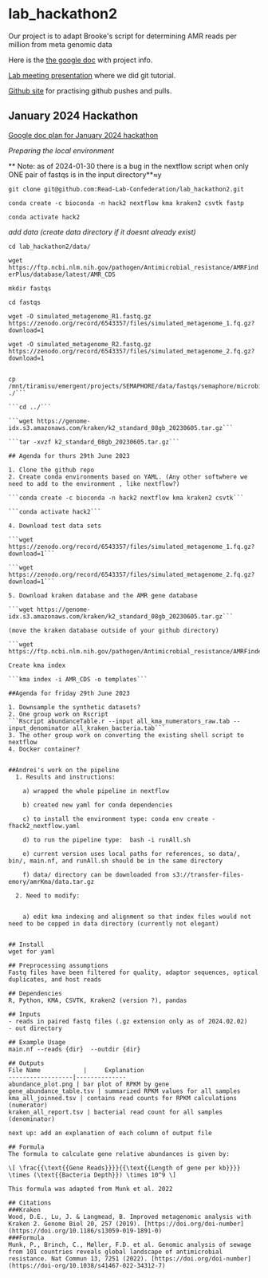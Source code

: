 # lab_hackathon2
Our project is to adapt Brooke's script for determining AMR reads per million from meta genomic data

Here is the [the google doc](https://docs.google.com/document/d/1a1NjFz8dDE0VPHwXtsbpe8BlrzB2dXce/edit) with project info.

[Lab meeting presentation](https://docs.google.com/presentation/d/1DkSnNEFyrNsgcvd66kASLn81-8fmhp7KXd5w81L1w_0/edit#slide=id.g17b97a35150_1_0) where we did git tutorial.

[Github site](https://github.com/Read-Lab-Confederation/github-collab-practice) for practising github pushes and pulls.

## January 2024 Hackathon

[Google doc plan for January 2024  hackathon](https://docs.google.com/document/d/1OyDfM0oLvEBRIZ621sURiwpNwNmG9VaofCg61Evyp30/edit#heading=h.hnokuvb05vwf)

*Preparing the local environment*

** Note: as of 2024-01-30 there is a bug in the nextflow script when only ONE pair of fastqs is in the input directory**≈y

```git clone git@github.com:Read-Lab-Confederation/lab_hackathon2.git```

```conda create -c bioconda -n hack2 nextflow kma kraken2 csvtk fastp```

```conda activate hack2```

*add data (create data directory if it doesnt already exist)*

```cd lab_hackathon2/data/```

```wget https://ftp.ncbi.nlm.nih.gov/pathogen/Antimicrobial_resistance/AMRFinderPlus/database/latest/AMR_CDS```

```mkdir fastqs```

```cd fastqs```

```wget -O simulated_metagenome_R1.fastq.gz https://zenodo.org/record/6543357/files/simulated_metagenome_1.fq.gz?download=1```

```wget -O simulated_metagenome_R2.fastq.gz https://zenodo.org/record/6543357/files/simulated_metagenome_2.fq.gz?download=1```

```# cp small fastq files from Michael David metagenome project

cp /mnt/tiramisu/emergent/projects/SEMAPHORE/data/fastqs/semaphore/microbiome/data_files/S.190905.00152_* ./```

```cd ../```

```wget https://genome-idx.s3.amazonaws.com/kraken/k2_standard_08gb_20230605.tar.gz```

```tar -xvzf k2_standard_08gb_20230605.tar.gz```

## Agenda for thurs 29th June 2023

1. Clone the github repo
2. Create conda environments based on YAML. (Any other softwhere we need to add to the environment , like nextflow?)
   
```conda create -c bioconda -n hack2 nextflow kma kraken2 csvtk```
   
```conda activate hack2```
   
4. Download test data sets

```wget https://zenodo.org/record/6543357/files/simulated_metagenome_1.fq.gz?download=1```

```wget https://zenodo.org/record/6543357/files/simulated_metagenome_2.fq.gz?download=1```

5. Download kraken database and the AMR gene database

```wget https://genome-idx.s3.amazonaws.com/kraken/k2_standard_08gb_20230605.tar.gz```

(move the kraken database outside of your github directory)

```wget https://ftp.ncbi.nlm.nih.gov/pathogen/Antimicrobial_resistance/AMRFinderPlus/database/latest/AMR_CDS```

Create kma index

```kma index -i AMR_CDS -o templates```

##Agenda for friday 29th June 2023

1. Downsample the synthetic datasets?
2. One group work on Rscript
```Rscript abundanceTable.r --input all_kma_numerators_raw.tab --input_denominator all_kraken_bacteria.tab```
3. The other group work on converting the existing shell script to nextflow
4. Docker container?


##Andrei's work on the pipeline
  1. Results and instructions:
  
    a) wrapped the whole pipeline in nextflow
    
    b) created new yaml for conda dependencies
    
    c) to install the environment type: conda env create -fhack2_nextflow.yaml
    
    d) to run the pipeline type:  bash -i runAll.sh
    
    e) current version uses local paths for references, so data/, bin/, main.nf, and runAll.sh should be in the same directory
    
    f) data/ directory can be downloaded from s3://transfer-files-emory/amrKma/data.tar.gz

  2. Need to modify:
    
    
    a) edit kma indexing and alignment so that index files would not need to be copped in data directory (currently not elegant)
 

## Install
wget for yaml

## Preprocessing assumptions
Fastq files have been filtered for quality, adaptor sequences, optical duplicates, and host reads

## Dependencies
R, Python, KMA, CSVTK, Kraken2 (version ?), pandas

## Inputs
- reads in paired fastq files (.gz extension only as of 2024.02.02)
- out directory

## Example Usage
main.nf --reads {dir}  --outdir {dir}

## Outputs
File Name            |     Explanation        
------------------|--------------
abundance_plot.png | bar plot of RPKM by gene
gene_abundance_table.tsv | summarized RPKM values for all samples
kma_all_joinned.tsv | contains read counts for RPKM calculations (numerator)
kraken_all_report.tsv | bacterial read count for all samples (denominator)

next up: add an explanation of each column of output file

## Formula
The formula to calculate gene relative abundances is given by:

\[ \frac{{\text{{Gene Reads}}}}{{\text{{Length of gene per kb}}}} \times (\text{{Bacteria Depth}}) \times 10^9 \]

This formula was adapted from Munk et al. 2022

## Citations
###Kraken
Wood, D.E., Lu, J. & Langmead, B. Improved metagenomic analysis with Kraken 2. Genome Biol 20, 257 (2019). [https://doi.org/doi-number](https://doi.org/10.1186/s13059-019-1891-0)
###Formula
Munk, P., Brinch, C., Møller, F.D. et al. Genomic analysis of sewage from 101 countries reveals global landscape of antimicrobial resistance. Nat Commun 13, 7251 (2022). [https://doi.org/doi-number](https://doi-org/10.1038/s41467-022-34312-7)

